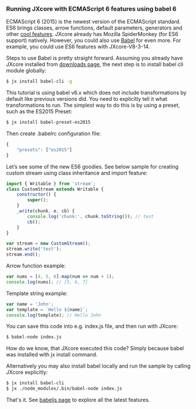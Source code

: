 ### Running JXcore with ECMAScript 6 features using babel 6

ECMAScript 6 (2015) is the newest version of the ECMAScript standard. ES6 brings classes, arrow functions, default parameters, generators and other [cool features](http://es6-features.org/). JXcore already has Mozilla SpiderMonkey (for ES6 support) natively. However, you could also use [Babel](https://github.com/babel/babel) for even more. For example, you could use ES6 features with JXcore-V8-3-14.

Steps to use Babel is pretty straight forward. Assuming you already have JXcore installed from [downloads page](http://jxcore.com/downloads), the next step is to install babel cli module globally:

```bash
$ jx install babel-cli -g
```

This tutorial is using babel v6.x which does not include transformations by default like previous versions did. You need to explicitly tell it what transformations to run. The simplest way to do this is by using a preset, such as the ES2015 Preset:

```bash
$ jx install babel-preset-es2015
```

Then create .babelrc configuration file:

```javascript
{
	"presets": ["es2015"]
}
```

Let’s see some of the new ES6 goodies. See below sample for creating custom stream using class inheritance and import feature:

```javascript
import { Writable } from 'stream';
class CustomStream extends Writable {
    constructor() {
        super();
    }
    _write(chunk, e, cb) {
        console.log('chunk:', chunk.toString()); // test
        cb();
    }
}

var stream = new CustomStream();
stream.write('test');
stream.end();
```

Arrow function example:

```javascript
var nums = [4, 5, 6].map(num => num + 1);
console.log(nums); // [5, 6, 7]
```

Template string example:

```javascript
var name = 'John';
var template = `Hello ${name}`;
console.log(template); // Hello John
```

You can save this code into e.g. index.js file, and then run with JXcore:

```bash
$ babel-node index.js
```

How do we know, that JXcore executed this code? Simply because babel was installed with jx install command.

Alternatively you may also install babel locally and run the sample by calling JXcore explicitly:

```bash
$ jx install babel-cli
$ jx ./node_modules/.bin/babel-node index.js
```

That's it. See [babeljs page](https://babeljs.io/docs/learn-es2015/) to explore all the latest features.
